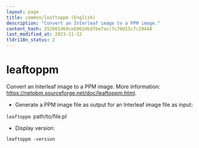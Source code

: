```yaml
---
layout: page
title: common/leaftoppm (English)
description: "Convert an Interleaf image to a PPM image."
content_hash: 252601d69ceb962dbd7be7acc7c70d15c7c29448
last_modified_at: 2023-11-12
tldri18n_status: 2
---
```

# leaftoppm

Convert an Interleaf image to a PPM image.
More information: <https://netpbm.sourceforge.net/doc/leaftoppm.html>.

- Generate a PPM image file as output for an Interleaf image file as input:

`leaftoppm `<span class="tldr-var badge badge-pill bg-dark-lm bg-white-dm text-white-lm text-dark-dm font-weight-bold">path/to/file.pl</span>

- Display version:

`leaftoppm -version`

